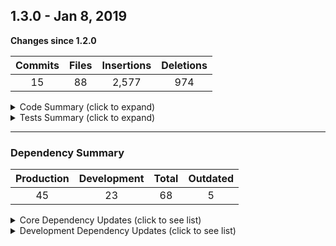 ## 1.3.0 - Jan 8, 2019

**Changes since 1.2.0**

| Commits | Files | Insertions | Deletions |
|:-------:|:-----:|:----------:|:---------:|
| 15 | 88 | 2,577 | 974 |

<details>
<summary>Code Summary (click to expand)</summary>
<p>

| Total Files | Total Lines | Lines / File | Maintainability | |
|:-----------:|:-----------:|:-----------:|:-----------:|:-----------:|
| 113 | 7,892 | 76 | 71.27 | |  |
</p>
</details>

<details>
<summary>Tests Summary (click to expand)</summary>
<p>

| P / F  | % Lines | # Lines | # Statements | # Functions | # Branches |
|:-----------:|:-----------:|:------------:|:---------------:|:---------------:|:---------------:|
| undefined / undefined | 75.6 | 973/1,287 | 1,062/1,413 | 214/304 | 277/495 |
</p>
</details>

---

### Dependency Summary

| Production | Development | Total | Outdated |
|:-----------:|:-----------:|:------------:|:---------------:|
| 45 | 23 | 68 | 5 |


<details>
<summary>Core Dependency Updates (click to see list)</summary>
<p>

| Package Name | Operation | Source Version | Target Version |
|:------------:|:---------:|:--------------:|:--------------:|
| @babel/core | CHANGE | ^7.1.6 | ^7.2.2 |
| @babel/plugin-proposal-decorators | CHANGE | ^7.1.6 | ^7.2.3 |
| @babel/plugin-transform-runtime | CHANGE | ^7.1.0 | ^7.2.0 |
| @babel/preset-env | CHANGE | ^7.1.6 | ^7.2.3 |
| @babel/runtime | CHANGE | ^7.1.5 | ^7.2.0 |
| app-root-path | ADD | ^2.1.0 | --- |
| async | ADD | ^2.6.1 | --- |
| bcrypt | CHANGE | ^3.0.2 | ^3.0.3 |
| debug | CHANGE | ^4.1.0 | ^4.1.1 |
| faker | ADD | ^4.1.0 | --- |
| validator | CHANGE | ^10.9.0 | ^10.10.0 |

</p>
</details>

<details>
<summary>Development Dependency Updates (click to see list)</summary>
<p>

| Package Name | Operation | Source Version | Target Version |
|:------------:|:---------:|:--------------:|:--------------:|
| @babel/plugin-proposal-class-properties | CHANGE | ^7.1.0 | ^7.2.3 |
| eslint | CHANGE | ^5.9.0 | ^5.11.0 |
| nodemon | CHANGE | ^1.18.7 | ^1.18.9 |
| sinon | CHANGE | ^7.1.1 | ^7.2.2 |

</p>
</details>